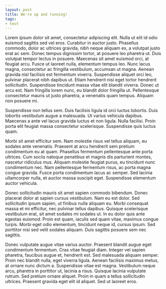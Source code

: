```yaml
---
layout: post
title: We're up and running!
tags:
- test
---
```


<p>Lorem ipsum dolor sit amet, consectetur adipiscing elit. Nulla ut elit id odio euismod sagittis sed vel eros. Curabitur in auctor justo. Phasellus commodo, dolor ac ultrices gravida, nibh neque aliquam ex, a volutpat justo erat ac sem. Donec tempus dignissim tortor, at posuere leo pharetra ut. Duis volutpat tempor lectus in posuere. Maecenas sit amet euismod orci, at feugiat arcu. Fusce ut laoreet nulla, elementum tempus leo. Nunc lacus magna, consectetur ac fringilla vestibulum, accumsan ut magna. Aenean gravida nisl facilisis est fermentum viverra. Suspendisse aliquet orci leo, pulvinar placerat nibh dapibus ut. Etiam hendrerit nisi eget tortor hendrerit sollicitudin. Suspendisse tincidunt massa vitae elit blandit viverra. Donec ut arcu est. Nam fringilla lorem nunc, eu blandit dolor fringilla ut. Pellentesque consectetur mauris ut justo pharetra, a venenatis quam tempus. Aliquam non posuere mi.</p>

<p>Suspendisse non tellus sem. Duis facilisis ligula id orci luctus lobortis. Duis lobortis vestibulum augue a malesuada. Ut varius vehicula dapibus. Maecenas a ante vel lacus gravida luctus et non ligula. Nulla facilisi. Proin porta elit feugiat massa consectetur scelerisque. Suspendisse quis luctus quam.</p>

<p>Morbi sit amet efficitur sem. Nam molestie risus vel tellus aliquam, eu sodales ante venenatis. Praesent at arcu hendrerit sem pretium condimentum eu at quam. Phasellus fermentum pellentesque ante porta ultrices. Cum sociis natoque penatibus et magnis dis parturient montes, nascetur ridiculus mus. Aliquam molestie feugiat purus, eu tincidunt nunc condimentum nec. Nam pellentesque fermentum risus, ac porta magna congue gravida. Fusce porta condimentum lacus ac semper. Sed lacinia ullamcorper nulla, et auctor massa suscipit eget. Suspendisse elementum auctor vehicula.</p>

<p>Donec sollicitudin mauris sit amet sapien commodo bibendum. Donec placerat dolor at sapien cursus vestibulum. Nam eu est dolor. Sed sollicitudin ipsum sapien, ut finibus nulla aliquam eu. Morbi consequat massa et mi efficitur, nec pulvinar tellus dapibus. Quisque scelerisque vestibulum erat, sit amet sodales mi sodales ut. In eu dolor quis ante egestas euismod. Proin est quam, iaculis sed quam vitae, maximus congue turpis. Morbi eget odio elementum, tincidunt neque id, cursus ipsum. Sed porttitor nisi sed velit sodales aliquam. Duis sagittis posuere sem nec sagittis.</p>

<p>Donec vulputate augue vitae varius auctor. Praesent blandit augue eget condimentum fermentum. Cras vitae feugiat diam. Integer vel sapien pharetra, faucibus augue et, hendrerit est. Sed malesuada aliquam semper. Proin nec blandit nulla, eget viverra ligula. Aenean facilisis maximus metus, at ornare nunc dictum a. Suspendisse vitae est magna. Vestibulum neque arcu, pharetra in porttitor ut, lacinia a risus. Quisque lacinia vulputate rutrum. Sed pretium ornare aliquet. Proin in quam a tellus sollicitudin ultrices. Praesent gravida eget elit id aliquet. Sed ut laoreet eros.</p>